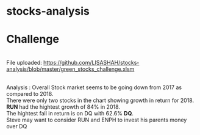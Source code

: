 # stocks-analysis
# Challenge
<br>File uploaded: https://github.com/LISASHAH/stocks-analysis/blob/master/green_stocks_challenge.xlsm

<br>Analysis : Overall Stock market seems to be going down from 2017 as compared to 2018. 
<br>There were only two stocks in the chart showing growth in return for 2018. <B>RUN </B>had the hightest growth of 84% in 2018. 
<br>The hightest fall in return is on DQ with 62.6% <B>DQ</B>. 
<br>Steve may want to consider RUN and ENPH to invest his parents money over DQ

